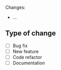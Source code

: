 Changes:

- ...

## Type of change

- [ ] Bug fix
- [ ] New feature
- [ ] Code refactor
- [ ] Documentation
